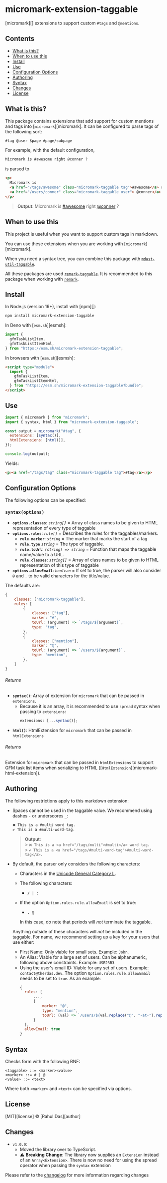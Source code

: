# micromark-extension-taggable

[micromark][] extensions to support custom `#tags` and `@mentions`.

## Contents

- [What is this?](#what-is-this)
- [When to use this](#when-to-use-this)
- [Install](#install)
- [Use](#use)
- [Configuration Options](#configuration-options)
- [Authoring](#authoring)
- [Syntax](#syntax)
- [Changes](#changes)
- [License](#license)

## What is this?

This package contains extensions that add support for custom mentions and tags into [`micromark`][micromark].
It can be configured to parse tags of the following sort:

```md
#tag @user $page #page/subpage
```

For example, with the default configuration,

```md
Micromark is #awesome right @conner ?
```

is parsed to

```html
<p>
  Micromark is
  <a href="/tags/awesome" class="micromark-taggable tag">#awesome</a> right
  <a href="/users/conner" class="micromark-taggable user"> @conner</a> ?
</p>
```

> **Output**: Micromark is <a href="/tags/awesome" class="micromark-taggable tag">#awesome</a> right <a href="/users/conner" class="micromark-taggable user"> @conner</a> ?

## When to use this

This project is useful when you want to support custom tags in markdown.

You can use these extensions when you are working with [`micromark`][micromark].

When you need a syntax tree, you can combine this package with
[`mdast-util-taggable`](mdast-util-taggable).

All these packages are used [`remark-taggable`](remark-taggable). It is recommended to this package when working with [`remark`](remark).

## Install

In Node.js (version 16+), install with [npm][]:

```sh
npm install micromark-extension-taggable
```

In Deno with [`esm.sh`][esmsh]:

```js
import {
  gfmTaskListItem,
  gfmTaskListItemHtml,
} from "https://esm.sh/micromark-extension-taggable";
```

In browsers with [`esm.sh`][esmsh]:

```html
<script type="module">
  import {
    gfmTaskListItem,
    gfmTaskListItemHtml,
  } from "https://esm.sh/micromark-extension-taggable?bundle";
</script>
```

## Use

```js
import { micromark } from "micromark";
import { syntax, html } from "micromark-extension-taggable";

const output = micromark("#tag", {
  extensions: [syntax()],
  htmlExtensions: [html()],
});

console.log(output);
```

Yields:

```html
<p><a href="/tags/tag" class="micromark-taggable tag">#tag</a></p>
```

## Configuration Options

The following options can be specified:

### `syntax(options)`

- **`options.classes`**: _`string[]`_ = Array of class names to be given to HTML representation of every type of taggable
- **`options.rules`**: _`rule[]`_ = Describes the rules for the taggables/markers.
  - **`rule.marker`**: _`string`_ = The marker that marks the start of a tag.
  - **`rule.type`** _`string`_ = The type of taggable.
  - **`rule.toUrl`**: _`(string) => string`_ = Function that maps the taggable name/value to a URL.
  - **`rule.classes`**: _`string[]`_ = Array of class names to be given to HTML representation of this type of taggable
- **`options.allowEmail`**: _`boolean`_ = If set to true, the parser will also consider `@` and `.` to be valid characters for the title/value.

The defaults are:

```js
{
    classes: ["micromark-taggable"],
    rules: [
        {
            classes: ["tag"],
            marker: "#",
            toUrl: (argument) => `/tags/${argument}`,
            type: "tag",
        },
        {
            classes: ["mention"],
            marker: "@",
            toUrl: (argument) => `/users/${argument}`,
            type: "mention",
        },
    ]
}
```

###### Returns

- **`syntax()`**: Array of extension for `micromark` that can be passed in `extensions`.
  - Because it is an array, it is recommended to use `spread` syntax when passing to `extensions`:
    ```js
    extensions: [...syntax()];
    ```
- **`html()`**: HtmlExtension for `micromark` that can be passed in `htmlExtensions`

###### Returns

Extension for `micromark` that can be passed in `htmlExtensions` to support GFM
task list items when serializing to HTML
([`HtmlExtension`][micromark-html-extension]).

## Authoring

The following restrictions apply to this markdown extension:

- Spaces cannot be used in the taggable value. We recommend using dashes `-` or underscores `_`:
  ```js
  ❌ This is a #multi word tag.
  ✔️ This is a #multi-word-tag.
  ```
  > **Output**: <br/> > `❌ This is a <a href="/tags/multi">#multi</a> word tag.`<br/> > `✔️ This is a <a href="/tags/#multi-word-tag">#multi-word-tag</a>.`
- By default, the parser only considers the following characters:

  - Characters in the [Unicode General Category L](https://www.unicode.org/reports/tr44/#General_Category_Values).
  - The following characters:
    - `/ | :`
  - If the option `Option.rules.rule.allowEmail` is set to true:

    - `. @`

    In this case, do note that periods will _not_ terminate the taggable.

  Anything outside of these characters will _not_ be included in the taggable. For name, we recommend setting up a key for your users that use either:

  - First Name: Only viable for small sets. Example: `John`.
  - An Alias: Viable for a large set of users. Can be alphanumeric, following above constraints. Example: `USR23B3`
  - Using the user's email ID: Viable for any set of users. Example: `contact@therdas.dev`. The option `Option.rules.rule.allowEmail` needs to be set to `true`. As an example:
    ```js
    {
      rules: [
          ...,
          {
              marker: "@",
              type: "mention",
              toUrl: (val) => `/users/${val.replace("@", "-at-").replace(".", "_")}`,
          }
      ],
      allowEmail: true
    }
    ```

## Syntax

Checks form with the following BNF:

```bnf
<taggable> ::= <marker><value>
<marker> ::= # | @
<value> ::= <text>
```

Where both `<marker>` and `<text>` can be specified via options.

## License

[MIT][license] © [Rahul Das][author]

## Changes

- `v1.0.0`:
  - Moved the library over to TypeScript.
  - ⚠️ **Breaking Change**: The library now supplies an `Extension` instead of an `Array<Extension>`. There is now no need for using the spread operator when passing the `syntax` extension

Please refer to the [changelog](CHANGELOG.md) for more information regarding changes
